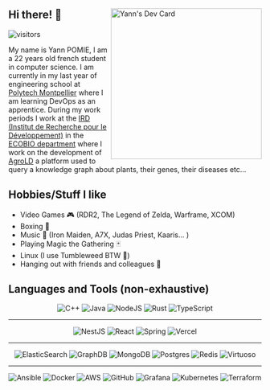 <div align=left>
    <a href="https://app.daily.dev/yannou" target="_blank">
        <img 
            src="https://api.daily.dev/devcards/9514c560bee04750b24d25c75d5f9e9e.png?r=ho1" 
            width="300" 
            alt="Yann's Dev Card"
            align=right
        />
    </a>
<div>

## Hi there! 👋

![visitors](https://visitor-badge.glitch.me/badge?page_id=WoodenMaiden.WoodenMaiden&left_color=green&right_color=red)

My name is Yann POMIE, I am a 22 years old french student in computer science. I am currently in my last year of engineering school at [Polytech Montpellier](https://www.polytech.umontpellier.fr/) where I am learning DevOps as an apprentice. During my work periods I work at the [IRD (Institut de Recherche pour le Développement)](https://www.ird.fr/) in the [ECOBIO department](https://en.ird.fr/biodiversity) where I work on the development of [AgroLD](http://agrold.southgreen.fr/agrold/) a platform used to query a knowledge graph about plants, their genes, their diseases etc...

## Hobbies/Stuff I like 

- Video Games 🎮 (RDR2, The Legend of Zelda, Warframe, XCOM)
- Boxing 🥊
- Music 🎵 (Iron Maiden, A7X, Judas Priest, Kaaris... )
- Playing Magic the Gathering 🃏
- Linux (I use Tumbleweed BTW 🦎)
- Hanging out with friends and colleagues 🍺 

## Languages and Tools (non-exhaustive)

<div align=center>

![C++](https://img.shields.io/badge/c++-%2300599C.svg?style=for-the-badge&logo=c%2B%2B&logoColor=white)
![Java](https://img.shields.io/badge/java-%23ED8B00.svg?style=for-the-badge&logo=openjdk&logoColor=white)
![NodeJS](https://img.shields.io/badge/node.js-6DA55F?style=for-the-badge&logo=node.js&logoColor=white)
![Rust](https://img.shields.io/badge/rust-%23000000.svg?style=for-the-badge&logo=rust&logoColor=white)
![TypeScript](https://img.shields.io/badge/typescript-%23007ACC.svg?style=for-the-badge&logo=typescript&logoColor=white)

---

![NestJS](https://img.shields.io/badge/nestjs-%23E0234E.svg?style=for-the-badge&logo=nestjs&logoColor=white)
![React](https://img.shields.io/badge/react-%2320232a.svg?style=for-the-badge&logo=react&logoColor=%2361DAFB)
![Spring](https://img.shields.io/badge/spring-%236DB33F.svg?style=for-the-badge&logo=spring&logoColor=white)
![Vercel](https://img.shields.io/badge/vercel-%23000000.svg?style=for-the-badge&logo=vercel&logoColor=white)

---

![ElasticSearch](https://img.shields.io/badge/-ElasticSearch-005571?style=for-the-badge&logo=elasticsearch)
![GraphDB](https://img.shields.io/badge/GraphDB-orange?style=for-the-badge&logo=data%3Aimage%2Fpng%3Bbase64%2CiVBORw0KGgoAAAANSUhEUgAAAOEAAADhCAMAAAAJbSJIAAAAkFBMVEX%2F%2F%2F%2FoTg%2FoSQDnQgDnRgDnPADnPwDnQQDmOQDoTAj51cvoSwDoTArmNwDqYzT%2F%2FPr3yr7wmH%2F98e32w7X64Nn75%2BHrbUTwknfpWSPugmLxnof86ePyp5LtelfsdE%2F3x7nzrpvqYDD0tKL1u6zpVx%2F52M7%2B9fHrb0fqZjvpWyntfVzvi27xnYXuhWbzqpfwlXuHJHegAAAF6ElEQVR4nO2diXaqMBCGJZsEUVxw19Zdq219%2F7e7UruABJJTuCednPme4J8TklkyExoNBNFxGHYHz934YFvHf2K4ODEumk3BaWcxtK2mfronn7a8T1rMH3VtK6qX4YgTLwPhx7ltVTWyerTvw0axta2rNqYib18Cf7WtrCaWVG2g54mrbW21MC008LaKC9vqauC94BP9NDGwra8yQ7%2FMQE%2B2bAuszJPiFE1DoX%2Bne15uoBcy4DHcWbOEt0Xc2NZYiUNbZ6AnJ7ZFVmJQ4im%2B4KCj8AvTW0hBB28dqbeQjW2rrEAkQ72F5Mm2zAocDLahJ9e2ZVbgUBqxfRLubMusgPsWRi2Dfdg62ZZZhReDs5Qsbausgj5ou3kL0LH3yuAwFaCrbprs8G5hZFtlJTotnYGwt2GjsdX6C%2FB1DE%2FjLwhoX5Ew0CT57b1thZVZliZQ9GJbX3UOpMTrkwnsg%2FROLAq3omR92%2BpqIWgXrCJhoAsYKWKp3IvNE%2FBCYoronL9eIz7oeDRH0OEstR0l41OXLkg%2FCC6EU0ZusKbYzdw4Yh6Jt6%2FT8%2FJtMXBu%2BRAEQRAEMSEYd3bHHvSKTTHxRLBWSBjvuJJNPdD1v0qOhIOuDhcRt3%2BSjhD2pX4BnXTqCL%2B4mKebLTeCLxDnuWSzfzazLah2dtkyFei%2BBTUkW2skI9uCamfysIZT24Jq56FtCngjn4oge5a2HSxRndKHKYXcAlbEnP%2FsRLJz4aYmR0w%2Ft2LYXLtT58%2FQP%2FuUMSrYu20l%2F4%2F5djZeuRevIQiCIAii5xBsF%2BPLeLbtOphv3MzbnKi4xXIsCefEbuGakf0Lp%2BnOVEn9c2xbVJ2sRL7FiPCxM5nV4ahuu6WeIwXxISlq8Je%2BE%2BlHTIu7NUMXbm76JQbeTHSgpbhTPoMSEuh1jpluBIUBH14Y6obbPQ%2F4VjSYk5IvtkVWITYYIoI9J9UzGP2Gff9mMhh9W0S4UXisP2cSmgPbQn%2FN1mT0G%2FQAv9E29LxWx7bQX7M0mKlNoLaF%2Fpq1wVx0gg82UdTNKn7BwR6m7ltoMr2f0Ab7lZpM7ycw20J%2FzdXMWwBuKho0zZawZ1vor5mbPIUCO7nQv0%2FgJS%2B8gT1oGo2NSWDKII9%2FR9TAI%2Fqgy%2FvaQhT4dzQiol1EDnw8s6tLgsXKtkQTuq9PnfXoslUVd6%2FlPpEBKNJECyoYkZIQ2r4qzv2nssCGACglxl7qvGREcZk0Kj5t2OTv1%2FSf%2FUz%2BELYVz0Iui0Kb5ujv%2B%2Fp9%2B%2FGsbCtCsHdflWQQH8AoRpR%2FySWkinR2eMzZSHgHgqfvKbYYU44fBE%2BC%2FhhJKD%2BCCLcj5Qbz1S58vlkyn4umEFycN0DcvDr%2FK3lz7xAH3e4eiHUJY6Wrg%2F0yZJaC18uBP7qX5qROcKHH0imKLITgBswouJdwyMKZOqj2%2F36waUqg9Ieg34J%2BhKkyePD%2Ff0izUrl8AeojjW5ByD4uvhra5e9eYJQlPogGF68tbnBf9goa7OLc3yAglCXuRAsivgtlIeMv6j8ePPvZrUjXUAKaAXko5krxonRzAUu5DOlDqV9HS54%2FJVtcOTB5eOP3zE8yPgGR9N3o79SunKsbX%2BaLI%2FN9vruC6Wk%2ByKK7W1F40xeBchHr4stp7sT7AeOy2xQXouq8i0tD4HZofXMqb6CA%2FxvHQHNZBLtpOWGq64GB%2FiySugSaBnA36AfqpDbzmUL%2BUU7D6CckgNuyE970rWgC9qiS7heVN5rPtkVWYqTvYoL9bzyjNYQ7PJBg0HwOudGuYTRAAPw5S%2F0QSEigVGLU6AcGydG2xopo%2B%2BvBP6K30H2m4O9ddD9xBN3vekfTEgr8JP2gtCW0CaCPSUtQMrzryMPHm0ITJYGdOX3zWuAUJXVgE95Z%2BaqZLMbcaSNp7Fu5E1XyKexw7YGo52cu6YnwYCdNCvozj1Miw1ASRsUT7JSpiP3qspatyfK6deQIRRAEQRAEQRAEQRAEQRAEQRAEQRAEQRAEQRAEQRAEQRAEQRAEQRAEQRDkH4t4RQqFwLzDAAAAAElFTkSuQmCC&labelColor=white)
![MongoDB](https://img.shields.io/badge/MongoDB-%234ea94b.svg?style=for-the-badge&logo=mongodb&logoColor=white)
![Postgres](https://img.shields.io/badge/postgres-%23316192.svg?style=for-the-badge&logo=postgresql&logoColor=white)
![Redis](https://img.shields.io/badge/redis-%23DD0031.svg?style=for-the-badge&logo=redis&logoColor=white)
![Virtuoso](https://img.shields.io/badge/Openlink%20Virtuoso-%234090ac.svg?style=for-the-badge)


---

![Ansible](https://img.shields.io/badge/ansible-%231A1918.svg?style=for-the-badge&logo=ansible&logoColor=white)
![Docker](https://img.shields.io/badge/docker-%230db7ed.svg?style=for-the-badge&logo=docker&logoColor=white)
![AWS](https://img.shields.io/badge/AWS-%23FF9900.svg?style=for-the-badge&logo=amazon-aws&logoColor=white)
![GitHub](https://img.shields.io/badge/github-%23121011.svg?style=for-the-badge&logo=github&logoColor=white)
![Grafana](https://img.shields.io/badge/grafana-%23F46800.svg?style=for-the-badge&logo=grafana&logoColor=white)
![Kubernetes](https://img.shields.io/badge/kubernetes-%23326ce5.svg?style=for-the-badge&logo=kubernetes&logoColor=white)
![Terraform](https://img.shields.io/badge/terraform-%235835CC.svg?style=for-the-badge&logo=terraform&logoColor=white)


</div>
